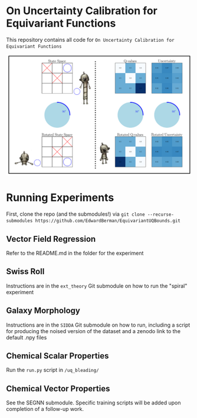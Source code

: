 # On Uncertainty Calibration for Equivariant Functions

This repository contains all code for `On Uncertainty Calibration for Equivariant Functions`

![image](assets/background.png)

# Running Experiments

First, clone the repo (and the submodules!) via `git clone --recurse-submodules https://github.com/EdwardBerman/EquivariantUQBounds.git`

## Vector Field Regression

Refer to the README.md in the folder for the experiment

## Swiss Roll

Instructions are in the `ext_theory` Git submodule on how to run the "spiral" experiment

## Galaxy Morphology

Instructions are in the `SIDDA` Git submodule on how to run, including a script for producing the noised version of the dataset and a zenodo link to the default .npy files

## Chemical Scalar Properties

Run the `run.py` script in `/uq_bleading/`

## Chemical Vector Properties

See the SEGNN submodule. Specific training scripts will be added upon completion of a follow-up work.
